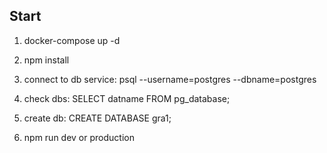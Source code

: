 
## Start

1. docker-compose up -d

2. npm install 

3. connect to db service: psql --username=postgres --dbname=postgres

4. check dbs: SELECT datname FROM pg_database;

5. create db: CREATE DATABASE gra1;

6. npm run dev or production